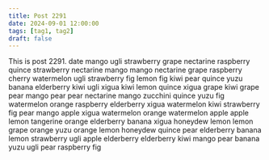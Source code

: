 ```yaml
---
title: Post 2291
date: 2024-09-01 12:00:00
tags: [tag1, tag2]
draft: false
---
```

This is post 2291.
date
mango
ugli
strawberry
grape
nectarine
raspberry
quince
strawberry
nectarine
mango
mango
nectarine
grape
raspberry
cherry
watermelon
ugli
strawberry
fig
lemon
fig
kiwi
pear
quince
yuzu
banana
elderberry
kiwi
ugli
xigua
kiwi
lemon
quince
xigua
grape
kiwi
grape
pear
mango
pear
pear
nectarine
mango
zucchini
quince
yuzu
fig
watermelon
orange
raspberry
elderberry
xigua
watermelon
kiwi
strawberry
fig
pear
mango
apple
xigua
watermelon
orange
watermelon
apple
apple
lemon
tangerine
orange
elderberry
banana
xigua
honeydew
lemon
lemon
grape
orange
yuzu
orange
lemon
honeydew
quince
pear
elderberry
banana
lemon
strawberry
ugli
apple
elderberry
elderberry
kiwi
mango
pear
banana
yuzu
ugli
pear
raspberry
fig
